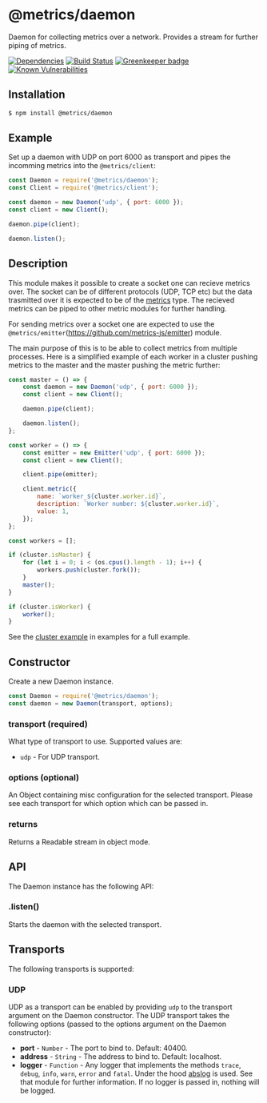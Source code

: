 # @metrics/daemon

Daemon for collecting metrics over a network. Provides a stream for further piping of metrics.

[![Dependencies](https://img.shields.io/david/metrics-js/daemon.svg?style=flat-square)](https://david-dm.org/metrics-js/daemon)
[![Build Status](http://img.shields.io/travis/metrics-js/daemon/master.svg?style=flat-square)](https://travis-ci.org/metrics-js/daemon)
[![Greenkeeper badge](https://badges.greenkeeper.io/metrics-js/daemon.svg?style=flat-square)](https://greenkeeper.io/)
[![Known Vulnerabilities](https://snyk.io/test/github/metrics-js/daemon/badge.svg?targetFile=package.json&style=flat-square)](https://snyk.io/test/github/metrics-js/daemon?targetFile=package.json)

## Installation

```bash
$ npm install @metrics/daemon
```

## Example

Set up a daemon with UDP on port 6000 as transport and pipes the incomming metrics into the `@metrics/client`:

```js
const Daemon = require('@metrics/daemon');
const Client = require('@metrics/client');

const daemon = new Daemon('udp', { port: 6000 });
const client = new Client();

daemon.pipe(client);

daemon.listen();
```

## Description

This module makes it possible to create a socket one can recieve metrics over. The socket can
be of different protocols (UDP, TCP etc) but the data trasmitted over it is expected to be of
the [metrics](https://github.com/metrics-js/metric) type. The recieved metrics can be piped
to other metric modules for further handling.

For sending metrics over a socket one are expected to use the `@metrics/emitter`(https://github.com/metrics-js/emitter) module.

The main purpose of this is to be able to collect metrics from multiple processes. Here is a
simplified example of each worker in a cluster pushing metrics to the master and the master
pushing the metric further:

```js
const master = () => {
    const daemon = new Daemon('udp', { port: 6000 });
    const client = new Client();

    daemon.pipe(client);

    daemon.listen();
};

const worker = () => {
    const emitter = new Emitter('udp', { port: 6000 });
    const client = new Client();

    client.pipe(emitter);

    client.metric({
        name: `worker_${cluster.worker.id}`,
        description: `Worker number: ${cluster.worker.id}`,
        value: 1,
    });
};

const workers = [];

if (cluster.isMaster) {
    for (let i = 0; i < (os.cpus().length - 1); i++) {
        workers.push(cluster.fork());
    }
    master();
}

if (cluster.isWorker) {
    worker();
}
```

See the [cluster example](https://github.com/metrics-js/daemon/tree/master/example/cluster.js)
in examples for a full example.

## Constructor

Create a new Daemon instance.

```js
const Daemon = require('@metrics/daemon');
const daemon = new Daemon(transport, options);
```

### transport (required)

What type of transport to use. Supported values are:

 * `udp` - For UDP transport.

### options (optional)

An Object containing misc configuration for the selected transport. Please see each
transport for which option which can be passed in.

### returns

Returns a Readable stream in object mode.

## API

The Daemon instance has the following API:

### .listen()

Starts the daemon with the selected transport.

## Transports

The following transports is supported:

### UDP

UDP as a transport can be enabled by providing `udp` to the transport argument on the
Daemon constructor. The UDP transport takes the following options (passed to the options
argument on the Daemon constructor):

 * **port** - `Number` - The port to bind to. Default: 40400.
 * **address** - `String` - The address to bind to. Default: localhost.
 * **logger** - `Function` - Any logger that implements the methods `trace`, `debug`, `info`, `warn`, `error` and `fatal`. Under the hood [abslog](https://www.npmjs.com/package/abslog) is used. See that module for further information. If no logger is passed in, nothing will be logged.
